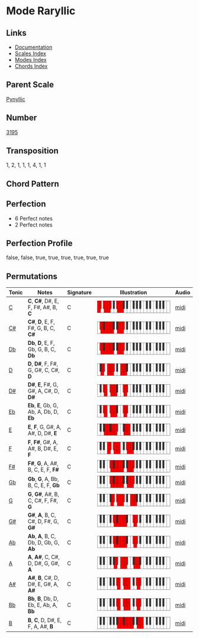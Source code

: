 # Mode Raryllic

## Links

- [Documentation](README.md)
- [Scales Index](Scales.md)
- [Modes Index](Modes.md)
- [Chords Index](Chords.md)

## Parent Scale

[Pynyllic](ScalePynyllic.md)

## Number

[3195](https://ianring.com/musictheory/scales/3195)

## Transposition

1, 2, 1, 1, 1, 4, 1, 1

## Chord Pattern



## Perfection

- 6 Perfect notes
- 2 Perfect notes

## Perfection Profile

false, false, true, true, true, true, true, true

## Permutations

| Tonic | Notes | Signature | Illustration | Audio |
|-------|-------|-----------|--------------|-------|
| [C](ModeCNaturalRaryllic.md) | **C**, **C#**, D#, E, F, F#, A#, B, **C** | C | ![CNaturalRaryllic](ModeCNaturalRaryllic.png) | [midi](https://github.com/edipermadi/music/blob/main/docs/ModeCNaturalRaryllic.mid?raw=true) |
| [C#](ModeCSharpRaryllic.md) | **C#**, **D**, E, F, F#, G, B, C, **C#** | C | ![CSharpRaryllic](ModeCSharpRaryllic.png) | [midi](https://github.com/edipermadi/music/blob/main/docs/ModeCSharpRaryllic.mid?raw=true) |
| [Db](ModeDFlatRaryllic.md) | **Db**, **D**, E, F, Gb, G, B, C, **Db** | C | ![DFlatRaryllic](ModeDFlatRaryllic.png) | [midi](https://github.com/edipermadi/music/blob/main/docs/ModeDFlatRaryllic.mid?raw=true) |
| [D](ModeDNaturalRaryllic.md) | **D**, **D#**, F, F#, G, G#, C, C#, **D** | C | ![DNaturalRaryllic](ModeDNaturalRaryllic.png) | [midi](https://github.com/edipermadi/music/blob/main/docs/ModeDNaturalRaryllic.mid?raw=true) |
| [D#](ModeDSharpRaryllic.md) | **D#**, **E**, F#, G, G#, A, C#, D, **D#** | C | ![DSharpRaryllic](ModeDSharpRaryllic.png) | [midi](https://github.com/edipermadi/music/blob/main/docs/ModeDSharpRaryllic.mid?raw=true) |
| [Eb](ModeEFlatRaryllic.md) | **Eb**, **E**, Gb, G, Ab, A, Db, D, **Eb** | C | ![EFlatRaryllic](ModeEFlatRaryllic.png) | [midi](https://github.com/edipermadi/music/blob/main/docs/ModeEFlatRaryllic.mid?raw=true) |
| [E](ModeENaturalRaryllic.md) | **E**, **F**, G, G#, A, A#, D, D#, **E** | C | ![ENaturalRaryllic](ModeENaturalRaryllic.png) | [midi](https://github.com/edipermadi/music/blob/main/docs/ModeENaturalRaryllic.mid?raw=true) |
| [F](ModeFNaturalRaryllic.md) | **F**, **F#**, G#, A, A#, B, D#, E, **F** | C | ![FNaturalRaryllic](ModeFNaturalRaryllic.png) | [midi](https://github.com/edipermadi/music/blob/main/docs/ModeFNaturalRaryllic.mid?raw=true) |
| [F#](ModeFSharpRaryllic.md) | **F#**, **G**, A, A#, B, C, E, F, **F#** | C | ![FSharpRaryllic](ModeFSharpRaryllic.png) | [midi](https://github.com/edipermadi/music/blob/main/docs/ModeFSharpRaryllic.mid?raw=true) |
| [Gb](ModeGFlatRaryllic.md) | **Gb**, **G**, A, Bb, B, C, E, F, **Gb** | C | ![GFlatRaryllic](ModeGFlatRaryllic.png) | [midi](https://github.com/edipermadi/music/blob/main/docs/ModeGFlatRaryllic.mid?raw=true) |
| [G](ModeGNaturalRaryllic.md) | **G**, **G#**, A#, B, C, C#, F, F#, **G** | C | ![GNaturalRaryllic](ModeGNaturalRaryllic.png) | [midi](https://github.com/edipermadi/music/blob/main/docs/ModeGNaturalRaryllic.mid?raw=true) |
| [G#](ModeGSharpRaryllic.md) | **G#**, **A**, B, C, C#, D, F#, G, **G#** | C | ![GSharpRaryllic](ModeGSharpRaryllic.png) | [midi](https://github.com/edipermadi/music/blob/main/docs/ModeGSharpRaryllic.mid?raw=true) |
| [Ab](ModeAFlatRaryllic.md) | **Ab**, **A**, B, C, Db, D, Gb, G, **Ab** | C | ![AFlatRaryllic](ModeAFlatRaryllic.png) | [midi](https://github.com/edipermadi/music/blob/main/docs/ModeAFlatRaryllic.mid?raw=true) |
| [A](ModeANaturalRaryllic.md) | **A**, **A#**, C, C#, D, D#, G, G#, **A** | C | ![ANaturalRaryllic](ModeANaturalRaryllic.png) | [midi](https://github.com/edipermadi/music/blob/main/docs/ModeANaturalRaryllic.mid?raw=true) |
| [A#](ModeASharpRaryllic.md) | **A#**, **B**, C#, D, D#, E, G#, A, **A#** | C | ![ASharpRaryllic](ModeASharpRaryllic.png) | [midi](https://github.com/edipermadi/music/blob/main/docs/ModeASharpRaryllic.mid?raw=true) |
| [Bb](ModeBFlatRaryllic.md) | **Bb**, **B**, Db, D, Eb, E, Ab, A, **Bb** | C | ![BFlatRaryllic](ModeBFlatRaryllic.png) | [midi](https://github.com/edipermadi/music/blob/main/docs/ModeBFlatRaryllic.mid?raw=true) |
| [B](ModeBNaturalRaryllic.md) | **B**, **C**, D, D#, E, F, A, A#, **B** | C | ![BNaturalRaryllic](ModeBNaturalRaryllic.png) | [midi](https://github.com/edipermadi/music/blob/main/docs/ModeBNaturalRaryllic.mid?raw=true) |
